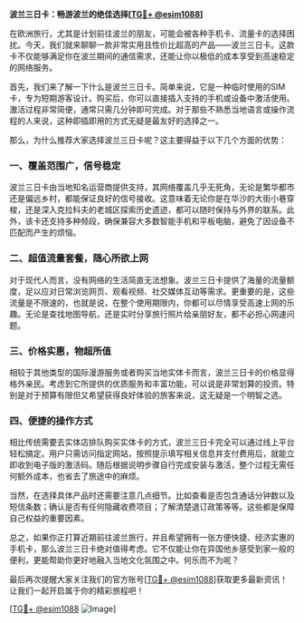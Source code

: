 **波兰三日卡：畅游波兰的绝佳选择[[TG💪+ @esim1088](https://t.me/s/esim1088)]**

在欧洲旅行，尤其是计划前往波兰的朋友，可能会被各种手机卡、流量卡的选择困扰。今天，我们就来聊聊一款非常实用且性价比超高的产品——波兰三日卡。这款卡不仅能够满足你在波兰期间的通信需求，还能让你以极低的成本享受到高速稳定的网络服务。

首先，我们来了解一下什么是波兰三日卡。简单来说，它是一种临时使用的SIM卡，专为短期游客设计。购买后，你可以直接插入支持的手机或设备中激活使用。激活过程非常简便，通常只需几分钟即可完成。对于那些不熟悉当地语言或操作流程的人来说，这种即插即用的方式无疑是最友好的选择之一。

那么，为什么推荐大家选择波兰三日卡呢？这主要得益于以下几个方面的优势：

### 一、覆盖范围广，信号稳定

波兰三日卡由当地知名运营商提供支持，其网络覆盖几乎无死角，无论是繁华都市还是偏远乡村，都能保证良好的信号接收。这意味着无论你是在华沙的大街小巷穿梭，还是深入克拉科夫的老城区探索历史遗迹，都可以随时保持与外界的联系。此外，该卡还支持多种频段，确保兼容大多数智能手机和平板电脑，避免了因设备不匹配而产生的烦恼。

### 二、超值流量套餐，随心所欲上网

对于现代人而言，没有网络的生活简直无法想象。波兰三日卡提供了海量的流量额度，足以应对日常浏览网页、观看视频、社交媒体互动等需求。更重要的是，这些流量是不限速的，也就是说，在整个使用期限内，你都可以尽情享受高速上网的乐趣。无论是查找地图导航，还是实时分享旅行照片给亲朋好友，都不必担心网速问题。

### 三、价格实惠，物超所值

相较于其他类型的国际漫游服务或者购买当地实体卡而言，波兰三日卡的价格显得格外亲民。考虑到它所提供的优质服务和丰富功能，可以说是非常划算的投资。特别是对于预算有限但又希望获得良好体验的旅客来说，这无疑是一个明智之选。

### 四、便捷的操作方式

相比传统需要去实体店排队购买实体卡的方式，波兰三日卡完全可以通过线上平台轻松搞定。用户只需访问指定网站，按照提示填写相关信息并支付费用后，就能立即收到电子版的激活码。随后根据说明步骤自行完成安装与激活，整个过程无需任何额外成本，也省去了旅途中的麻烦。

当然，在选择具体产品时还需要注意几点细节。比如查看是否包含通话分钟数以及短信条数；确认是否有任何隐藏收费项目；了解清楚退订政策等等。这些都是保障自己权益的重要因素。

总之，如果你正打算近期前往波兰旅行，并且希望拥有一张方便快捷、经济实惠的手机卡，那么波兰三日卡绝对值得考虑。它不仅能让你在异国他乡感受到家一般的便利，更能帮助你更好地融入当地文化氛围之中。何乐而不为呢？

最后再次提醒大家关注我们的官方账号[[TG💪+ @esim1088](https://t.me/s/esim1088)]获取更多最新资讯！让我们一起开启属于你的精彩旅程吧！

[[TG💪+ @esim1088](https://t.me/s/esim1088) ![Image](https://i.postimg.cc/4NQfJmqS/Snipaste-2025-05-13-00-14-12.png)]